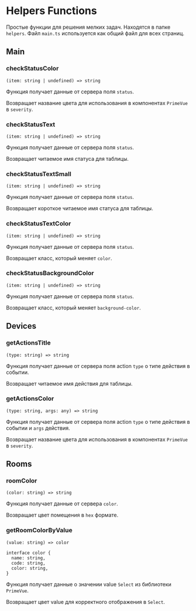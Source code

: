 <style lang="scss">
@tailwind utilities;

.tw-text-primary {
  color: var(--vp-c-accent, #299764);
}

.tw-bg-primary {
  color: var(--vp-c-accent, #299764);
}

.tags {
  flex-wrap: wrap;
}

.tag {
  padding: 5px 10px;
  border: 1px solid #19B58F;
  white-space: nowrap;
}
</style>

# Helpers Functions

Простые функции для решения мелких задач. Находятся в папке ``helpers``. Файл ``main.ts`` используется как общий файл для всех страниц.

## Main

### checkStatusColor

``(item: string | undefined) => string``

Функция получает данные от сервера поля ``status``.

Возвращает название цвета для использования в компонентах ``PrimeVue`` в ``severity``.

### checkStatusText

``(item: string | undefined) => string``

Функция получает данные от сервера поля ``status``.

Возвращает читаемое имя статуса для таблицы.

### checkStatusTextSmall

``(item: string | undefined) => string``

Функция получает данные от сервера поля ``status``.

Возвращает короткое читаемое имя статуса для таблицы.

### checkStatusTextColor

``(item: string | undefined) => string``

Функция получает данные от сервера поля ``status``.

Возвращает класс, который меняет ``color``.

### checkStatusBackgroundColor

``(item: string | undefined) => string``

Функция получает данные от сервера поля ``status``.

Возвращает класс, который меняет ``background-color``.

## Devices

### getActionsTitle

``(type: string) => string``

Функция получает данные от сервера поля action ``type`` о типе действия в событии.

Возвращает читаемое имя действия для таблицы.

### getActionsColor

``(type: string, args: any) => string``

Функция получает данные от сервера поля action ``type`` о типе действия в событии  и ``args`` действия.

Возвращает название цвета для использования в компонентах ``PrimeVue`` в ``severity``.

## Rooms

### roomColor

``(color: string) => string``

Функция получает данные от сервера ``color``.

Возвращает цвет помещения в ``hex`` формате.

### getRoomColorByValue

``(value: string) => color``

```
interface color {
  name: string,
  code: string,
  color: string,
}
```

Функция получает данные о значении value ``Select`` из библиотеки ``PrimeVue``.

Возвращает цвет value для корректного отображения в ``Select``.